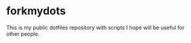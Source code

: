 forkmydots
==========

This is my public dotfiles repository with scripts I hope will be useful for other people.